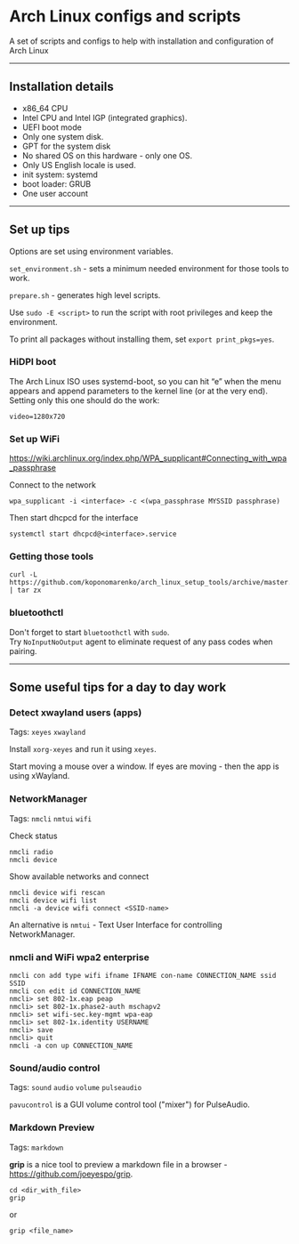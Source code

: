 # Arch Linux configs and scripts

A set of scripts and configs to help with installation and configuration of Arch Linux

---
## Installation details

- x86_64 CPU
- Intel CPU and Intel IGP (integrated graphics).
- UEFI boot mode
- Only one system disk.
- GPT for the system disk
- No shared OS on this hardware - only one OS.
- Only US English locale is used.
- init system: systemd
- boot loader: GRUB
- One user account

---
## Set up tips

Options are set using environment variables.

`set_environment.sh` - sets a minimum needed environment for those tools to work.

`prepare.sh` - generates high level scripts.

Use `sudo -E <script>` to run the script with root privileges and keep the environment.

To print all packages without installing them, set `export print_pkgs=yes`.

### HiDPI boot

The Arch Linux ISO uses systemd-boot, so you can hit “e” when the menu appears and append
parameters to the kernel line (or at the very end). Setting only this one should do the work:

    video=1280x720

### Set up WiFi

https://wiki.archlinux.org/index.php/WPA_supplicant#Connecting_with_wpa_passphrase

Connect to the network

    wpa_supplicant -i <interface> -c <(wpa_passphrase MYSSID passphrase)

Then start dhcpcd for the interface

    systemctl start dhcpcd@<interface>.service

### Getting those tools

    curl -L https://github.com/koponomarenko/arch_linux_setup_tools/archive/master.tar.gz | tar zx

### bluetoothctl

Don't forget to start `bluetoothctl` with `sudo`.  
Try `NoInputNoOutput` agent to eliminate request of any pass codes when pairing.

---
## Some useful tips for a day to day work

### Detect xwayland users (apps)

Tags: `xeyes` `xwayland`

Install `xorg-xeyes` and run it using `xeyes`.

Start moving a mouse over a window. If eyes are moving - then the app is using xWayland.


### NetworkManager

Tags: `nmcli` `nmtui` `wifi`

Check status

    nmcli radio
    nmcli device

Show available networks and connect

    nmcli device wifi rescan
    nmcli device wifi list
    nmcli -a device wifi connect <SSID-name>

An alternative is `nmtui` - Text User Interface for controlling NetworkManager.

### nmcli and WiFi wpa2 enterprise

    nmcli con add type wifi ifname IFNAME con-name CONNECTION_NAME ssid SSID
    nmcli con edit id CONNECTION_NAME
    nmcli> set 802-1x.eap peap
    nmcli> set 802-1x.phase2-auth mschapv2
    nmcli> set wifi-sec.key-mgmt wpa-eap
    nmcli> set 802-1x.identity USERNAME
    nmcli> save
    nmcli> quit
    nmcli -a con up CONNECTION_NAME

### Sound/audio control

Tags: `sound` `audio` `volume` `pulseaudio`

`pavucontrol` is a GUI volume control tool ("mixer") for PulseAudio.

### Markdown Preview

Tags: `markdown`

**grip** is a nice tool to preview a markdown file in a browser - 
https://github.com/joeyespo/grip.

    cd <dir_with_file>
    grip

or 

    grip <file_name>

